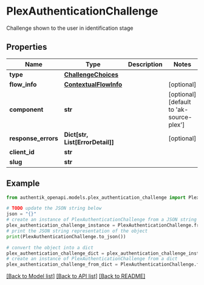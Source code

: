 # PlexAuthenticationChallenge

Challenge shown to the user in identification stage

## Properties

Name | Type | Description | Notes
------------ | ------------- | ------------- | -------------
**type** | [**ChallengeChoices**](ChallengeChoices.md) |  | 
**flow_info** | [**ContextualFlowInfo**](ContextualFlowInfo.md) |  | [optional] 
**component** | **str** |  | [optional] [default to 'ak-source-plex']
**response_errors** | **Dict[str, List[ErrorDetail]]** |  | [optional] 
**client_id** | **str** |  | 
**slug** | **str** |  | 

## Example

```python
from authentik_openapi.models.plex_authentication_challenge import PlexAuthenticationChallenge

# TODO update the JSON string below
json = "{}"
# create an instance of PlexAuthenticationChallenge from a JSON string
plex_authentication_challenge_instance = PlexAuthenticationChallenge.from_json(json)
# print the JSON string representation of the object
print(PlexAuthenticationChallenge.to_json())

# convert the object into a dict
plex_authentication_challenge_dict = plex_authentication_challenge_instance.to_dict()
# create an instance of PlexAuthenticationChallenge from a dict
plex_authentication_challenge_from_dict = PlexAuthenticationChallenge.from_dict(plex_authentication_challenge_dict)
```
[[Back to Model list]](../README.md#documentation-for-models) [[Back to API list]](../README.md#documentation-for-api-endpoints) [[Back to README]](../README.md)


